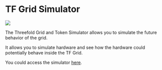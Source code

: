 # TF Grid Simulator

![](./img/simulator_intro.png)

The Threefold Grid and Token Simulator allows you to simulate the future behavior of the grid.

It allows you to simulate hardware and see how the hardware could potentially behave inside the TF Grid.

You could access the simulator [here](https://wiki.Threefold.io/#/simulator_configure).

